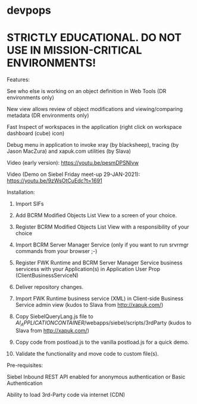 # devpops

# STRICTLY EDUCATIONAL. DO NOT USE IN MISSION-CRITICAL ENVIRONMENTS!

Features:

See who else is working on an object definition in Web Tools (DR environments only)

New view allows review of object modifications and viewing/comparing metadata (DR environments only)

Fast Inspect of workspaces in the application (right click on workspace dashboard (cube) icon)

Debug menu in application to invoke xray (by blacksheep), tracing (by Jason MacZura) and xapuk.com utilities (by Slava)

Video (early version): https://youtu.be/pesmDPSNIvw

Video (Demo on Siebel Friday meet-up 29-JAN-2021): https://youtu.be/9zWsOtCuEdc?t=1691

Installation:

1. Import SIFs

2. Add BCRM Modified Objects List View to a screen of your choice.

3. Register BCRM Modified Objects List View with a responsibility of your choice

4. Import BCRM Server Manager Service (only if you want to run srvrmgr commands from your browser ;-)

4. Register FWK Runtime and BCRM Server Manager Service business servicess with your Application(s) in Application User Prop (ClientBusinessServiceN)

5. Deliver repository changes.

6. Import FWK Runtime business service (XML) in Client-side Business Service admin view (kudos to Slava from http://xapuk.com/)

7. Copy SiebelQueryLang.js file to $AI_APPLICATIONCONTAINER$/webapps/siebel/scripts/3rdParty (kudos to Slava from http://xapuk.com/)

8. Copy code from postload.js to the vanilla postload.js for a quick demo. 

9. Validate the functionality and move code to custom file(s).

Pre-requisites:

Siebel Inbound REST API enabled for anonymous authentication or Basic Authentication

Ability to load 3rd-Party code via internet (CDN)



